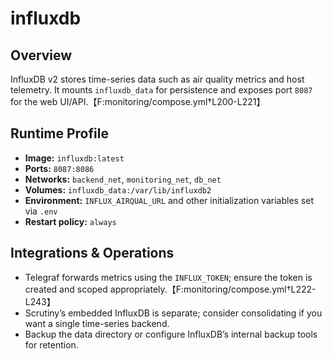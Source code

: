 <!--
title: influxdb
description:
published: true
date: 2025-10-19T08:57:42Z
tags:
editor: markdown
-->

# influxdb

## Overview
InfluxDB v2 stores time-series data such as air quality metrics and host telemetry. It mounts `influxdb_data` for persistence and exposes port `8087` for the web UI/API.【F:monitoring/compose.yml†L200-L221】

## Runtime Profile
- **Image:** `influxdb:latest`
- **Ports:** `8087:8086`
- **Networks:** `backend_net`, `monitoring_net`, `db_net`
- **Volumes:** `influxdb_data:/var/lib/influxdb2`
- **Environment:** `INFLUX_AIRQUAL_URL` and other initialization variables set via `.env`
- **Restart policy:** `always`

## Integrations & Operations
- Telegraf forwards metrics using the `INFLUX_TOKEN`; ensure the token is created and scoped appropriately.【F:monitoring/compose.yml†L222-L243】
- Scrutiny’s embedded InfluxDB is separate; consider consolidating if you want a single time-series backend.
- Backup the data directory or configure InfluxDB’s internal backup tools for retention.
